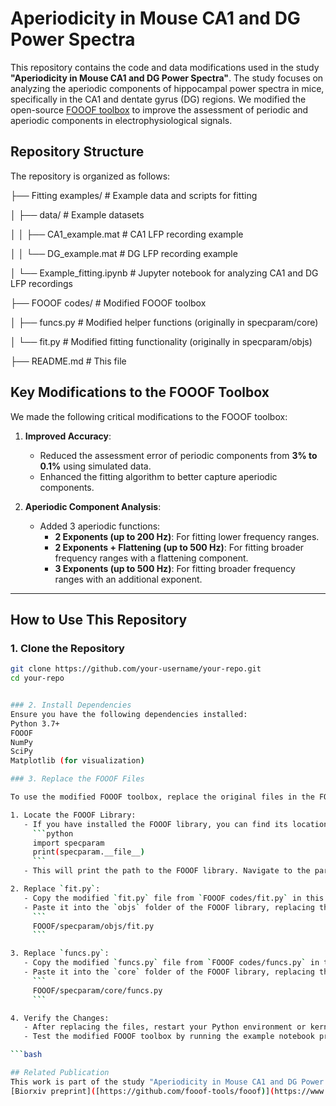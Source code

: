 # Aperiodicity in Mouse CA1 and DG Power Spectra

This repository contains the code and data modifications used in the study **"Aperiodicity in Mouse CA1 and DG Power Spectra"**. The study focuses on analyzing the aperiodic components of hippocampal power spectra in mice, specifically in the CA1 and dentate gyrus (DG) regions. We modified the open-source [FOOOF toolbox](https://github.com/fooof-tools/fooof) to improve the assessment of periodic and aperiodic components in electrophysiological signals.


## Repository Structure

The repository is organized as follows:

├── Fitting examples/ # Example data and scripts for fitting

│ ├── data/ # Example datasets

│ │ ├── CA1_example.mat # CA1 LFP recording example

│ │ └── DG_example.mat # DG LFP recording example

│ └── Example_fitting.ipynb # Jupyter notebook for analyzing CA1 and DG LFP recordings

├── FOOOF codes/ # Modified FOOOF toolbox


│ ├── funcs.py # Modified helper functions (originally in specparam/core)

│ └── fit.py # Modified fitting functionality (originally in specparam/objs)


├── README.md # This file


## Key Modifications to the FOOOF Toolbox

We made the following critical modifications to the FOOOF toolbox:

1. **Improved Accuracy**:
   - Reduced the assessment error of periodic components from **3% to 0.1%** using simulated data.
   - Enhanced the fitting algorithm to better capture aperiodic components.

2. **Aperiodic Component Analysis**:
   - Added 3 aperiodic functions:
     - **2 Exponents (up to 200 Hz)**: For fitting lower frequency ranges.
     - **2 Exponents + Flattening (up to 500 Hz)**: For fitting broader frequency ranges with a flattening component.
     - **3 Exponents (up to 500 Hz)**: For fitting broader frequency ranges with an additional exponent.

---

## How to Use This Repository

### 1. Clone the Repository
```bash
git clone https://github.com/your-username/your-repo.git
cd your-repo


### 2. Install Dependencies
Ensure you have the following dependencies installed:
Python 3.7+
FOOOF
NumPy
SciPy
Matplotlib (for visualization)

### 3. Replace the FOOOF Files

To use the modified FOOOF toolbox, replace the original files in the FOOOF library with the modified versions provided in this repository. Follow these steps:

1. Locate the FOOOF Library:
   - If you have installed the FOOOF library, you can find its location by running the following command in Python:
     ```python
     import specparam
     print(specparam.__file__)
     ```
   - This will print the path to the FOOOF library. Navigate to the parent directory of this path.

2. Replace `fit.py`:
   - Copy the modified `fit.py` file from `FOOOF codes/fit.py` in this repository.
   - Paste it into the `objs` folder of the FOOOF library, replacing the original file:
     ```
     FOOOF/specparam/objs/fit.py
     ```

3. Replace `funcs.py`:
   - Copy the modified `funcs.py` file from `FOOOF codes/funcs.py` in this repository.
   - Paste it into the `core` folder of the FOOOF library, replacing the original file:
     ```
     FOOOF/specparam/core/funcs.py
     ```

4. Verify the Changes:
   - After replacing the files, restart your Python environment or kernel to ensure the changes take effect.
   - Test the modified FOOOF toolbox by running the example notebook provided in the `Fitting examples/` folder.

```bash

## Related Publication
This work is part of the study "Aperiodicity in Mouse CA1 and DG Power Spectra". For more details, refer to the preprint link 
[Biorxiv preprint]([https://github.com/fooof-tools/fooof)](https://www.biorxiv.org/content/10.1101/2025.01.30.635678v1)
